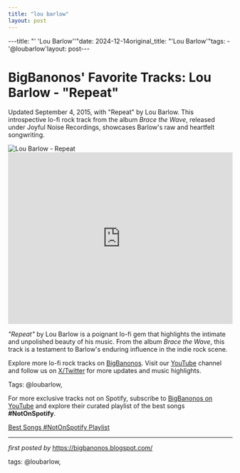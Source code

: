 ```yaml
---
title: "lou barlow"
layout: post
---
```

---title: "' 'Lou Barlow''"date: 2024-12-14original_title: "'Lou Barlow'"tags:  - '@loubarlow'layout: post---<!-- Post Title --><h1 >BigBanonos' Favorite Tracks: Lou Barlow - "Repeat"</h1> <!-- Introductory Text --><p >Updated September 4, 2015, with "Repeat" by Lou Barlow. This introspective lo-fi rock track from the album <em>Brace the Wave</em>, released under Joyful Noise Recordings, showcases Barlow's raw and heartfelt songwriting.</p> <!-- Featured Image --><div > <img src="https://i.ytimg.com/vi/74do4gkye1w/maxresdefault.jpg" alt="Lou Barlow - Repeat" /></div> <!-- YouTube Video Embed --><div > <iframe width="100%" height="385" src="https://www.youtube.com/embed/gj8EgfUXg3w" title="Lou Barlow - Repeat (Official Music Video)" frameborder="0" allow="accelerometer; autoplay; clipboard-write; encrypted-media; gyroscope; picture-in-picture; web-share" referrerpolicy="strict-origin-when-cross-origin" allowfullscreen></iframe></div> <!-- Song Information --><div > <p><em>"Repeat"</em> by Lou Barlow is a poignant lo-fi gem that highlights the intimate and unpolished beauty of his music. From the album <em>Brace the Wave</em>, this track is a testament to Barlow's enduring influence in the indie rock scene.</p></div> <!-- Footer Links --><div > <p>Explore more lo-fi rock tracks on <a href="https://bigbanonos.blogspot.com/" target="_blank">BigBanonos</a>. Visit our <a href="https://www.youtube.com/@BigBanonos" target="_blank">YouTube</a> channel and follow us on <a href="https://x.com/bigbanonos" target="_blank">X/Twitter</a> for more updates and music highlights.</p></div> <!-- Tags --><p >Tags: @loubarlow,</p><!--Subscribe and Playlist Links--><div>    <p>For more exclusive tracks not on Spotify, subscribe to <a href="https://www.youtube.com/@BigBanonos" target="_blank">BigBanonos on YouTube</a> and explore their curated playlist of the best songs <strong>#NotOnSpotify</strong>.</p>    <p><a href="https://www.youtube.com/playlist?list=PLtuNtuTatqI0kFahUCbtbfenC_ET5O_tr" target="_blank">Best Songs #NotOnSpotify Playlist<br /></a></p></div><hr /><p><em>first posted by</em> <a href="https://bigbanonos.blogspot.com/" rel="noopener" target="_new">https://bigbanonos.blogspot.com/</a></p><p>tags: @loubarlow,</p>